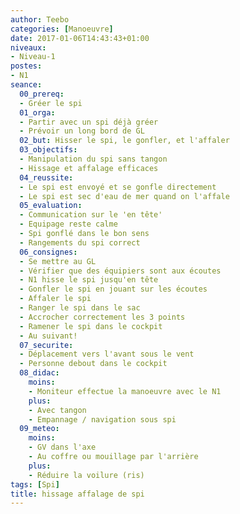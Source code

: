 ```yaml
---
author: Teebo
categories: [Manoeuvre]
date: 2017-01-06T14:43:43+01:00
niveaux:
- Niveau-1
postes:
- N1
seance:
  00_prereq:
  - Gréer le spi
  01_orga:
  - Partir avec un spi déjà gréer
  - Prévoir un long bord de GL
  02_but: Hisser le spi, le gonfler, et l'affaler
  03_objectifs:
  - Manipulation du spi sans tangon
  - Hissage et affalage efficaces
  04_reussite:
  - Le spi est envoyé et se gonfle directement
  - Le spi est sec d'eau de mer quand on l'affale
  05_evaluation:
  - Communication sur le 'en tête'
  - Equipage reste calme
  - Spi gonflé dans le bon sens
  - Rangements du spi correct
  06_consignes:
  - Se mettre au GL
  - Vérifier que des équipiers sont aux écoutes
  - N1 hisse le spi jusqu'en tête
  - Gonfler le spi en jouant sur les écoutes
  - Affaler le spi
  - Ranger le spi dans le sac
  - Accrocher correctement les 3 points
  - Ramener le spi dans le cockpit
  - Au suivant!
  07_securite:
  - Déplacement vers l'avant sous le vent
  - Personne debout dans le cockpit
  08_didac:
    moins:
    - Moniteur effectue la manoeuvre avec le N1
    plus:
    - Avec tangon
    - Empannage / navigation sous spi
  09_meteo:
    moins:
    - GV dans l'axe
    - Au coffre ou mouillage par l'arrière
    plus:
    - Réduire la voilure (ris)
tags: [Spi]
title: hissage affalage de spi
---
```

